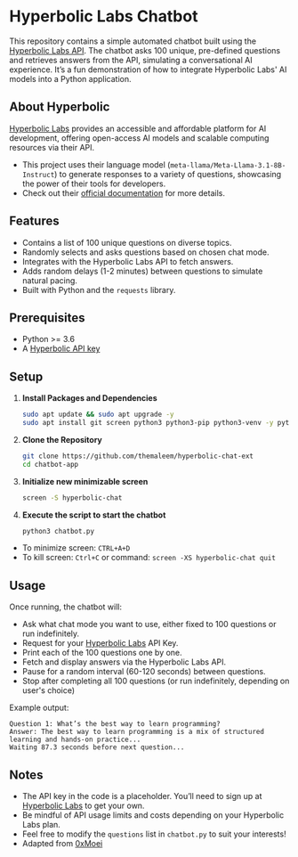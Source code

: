 # Hyperbolic Labs Chatbot
This repository contains a simple automated chatbot built using the [Hyperbolic Labs API](https://app.hyperbolic.xyz). The chatbot asks 100 unique, pre-defined questions and retrieves answers from the API, simulating a conversational AI experience. It’s a fun demonstration of how to integrate Hyperbolic Labs' AI models into a Python application.

## About Hyperbolic
[Hyperbolic Labs](https://hyperbolic.xyz) provides an accessible and affordable platform for AI development, offering open-access AI models and scalable computing resources via their API.
* This project uses their language model (`meta-llama/Meta-Llama-3.1-8B-Instruct`) to generate responses to a variety of questions, showcasing the power of their tools for developers.
* Check out their [official documentation](https://docs.hyperbolic.xyz) for more details.

## Features
- Contains a list of 100 unique questions on diverse topics.
- Randomly selects and asks questions based on chosen chat mode.
- Integrates with the Hyperbolic Labs API to fetch answers.
- Adds random delays (1-2 minutes) between questions to simulate natural pacing.
- Built with Python and the `requests` library.

## Prerequisites
- Python >= 3.6
- A [Hyperbolic API key](https://app.hyperbolic.xyz/settings)

## Setup
1. **Install Packages and Dependencies**
   ```bash
   sudo apt update && sudo apt upgrade -y
   sudo apt install git screen python3 python3-pip python3-venv -y python3-requests
   ```
2. **Clone the Repository**
   ```bash
   git clone https://github.com/themaleem/hyperbolic-chat-ext
   cd chatbot-app
   ```
3. **Initialize new  minimizable screen**
   ```bash
   screen -S hyperbolic-chat
   ```
4. **Execute the script to start the chatbot**
   ```bash
   python3 chatbot.py
   ```
* To minimize screen: `CTRL+A+D`
* To kill screen: `Ctrl+C` or command: `screen -XS hyperbolic-chat quit`

## Usage
Once running, the chatbot will:
* Ask what chat mode you want to use, either fixed to 100 questions or run indefinitely.
* Request for your [Hyperbolic Labs](https://app.hyperbolic.xyz/settings) API Key.
* Print each of the 100 questions one by one.
* Fetch and display answers via the Hyperbolic Labs API.
* Pause for a random interval (60-120 seconds) between questions.
* Stop after completing all 100 questions (or run indefinitely, depending on user's choice)

Example output:
```
Question 1: What’s the best way to learn programming?
Answer: The best way to learn programming is a mix of structured learning and hands-on practice...
Waiting 87.3 seconds before next question...
```

## Notes
* The API key in the code is a placeholder. You’ll need to sign up at [Hyperbolic Labs](https://app.hyperbolic.xyz/) to get your own.
* Be mindful of API usage limits and costs depending on your Hyperbolic Labs plan.
* Feel free to modify the `questions` list in `chatbot.py` to suit your interests!
* Adapted from [0xMoei](https://github.com/0xmoei/chatbot-app.git)




